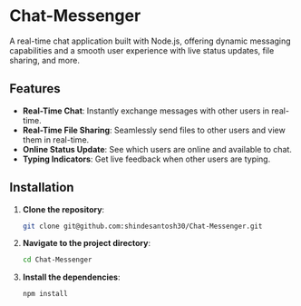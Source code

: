 # Chat-Messenger

A real-time chat application built with Node.js, offering dynamic messaging capabilities and a smooth user experience with live status updates, file sharing, and more.

## Features

- **Real-Time Chat**: Instantly exchange messages with other users in real-time.
- **Real-Time File Sharing**: Seamlessly send files to other users and view them in real-time.
- **Online Status Update**: See which users are online and available to chat.
- **Typing Indicators**: Get live feedback when other users are typing.

## Installation

1. **Clone the repository**:

   ```bash
   git clone git@github.com:shindesantosh30/Chat-Messenger.git

2. **Navigate to the project directory**:

   ```bash
   cd Chat-Messenger

3. **Install the dependencies**:

   ```bash
   npm install
